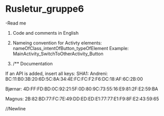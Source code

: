 # Rusletur_gruppe6

-Read me



1. Code and comments in English

2. Nameing convention for Activty elements: nameOfClass_intentOfButton_typeOfElement
      Example: MainActivity_SwitchToOtherActivity_Button 
      
3. /** Documentation
    

If an API is added, insert all keys:
SHA1:
Andreni: 	BC:11:B0:3B:20:6D:5C:8A:34:4E:FC:FC:F2:F6:DC:18:AF:6C:2B:00

Bjørnar: 	4D:FF:FD:BD:0C:92:21:5F:0D:80:9C:73:55:16:E9:81:2F:E2:59:BA

Magnus:		2B:82:BD:77:FC:7E:49:DD:ED:ED:E1:77:77:E1:F9:8F:E2:43:59:65

//Newline
